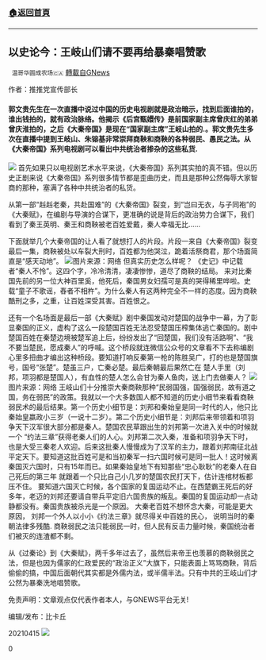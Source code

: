 ###  [:house:返回首頁](https://github.com/ourhimalayas/txt)
---

## 以史论今：王岐山们请不要再给暴秦唱赞歌
` 温哥华圆成农场🇨🇦` [轉載自GNews](https://gnews.org/zh-hans/1098275/)

作者：推推党宣传部长

#### 郭文贵先生在一次直播中说过中国的历史电视剧就是政治暗示，找到后面谁拍的，谁出钱拍的，就有政治脉络。他揭示《后宫甄嬛传》是前国家副主席曾庆红的弟弟曾庆淮拍的，之后《大秦帝国》是现在“国家副主席”王岐山拍的.。郭文贵先生多次在直播中提到王岐山、朱镕基非常崇拜商鞅和商鞅的各种弱民、愚民之法。从《大秦帝国》系列电视剧可以看出中共统治者掺杂的这些私货.
![]()![](https://gnews.org/wp-content/uploads/2021/04/图片3-19.png)
首先如果只以电视剧艺术水平来说，《大秦帝国》系列其实拍的真不错。但以历史正剧来说《大秦帝国》系列很多情节都是歪曲历史，而且是那种公然侮辱大家智商的那种，塞满了各种中共统治者的私货。

从第一部“赳赳老秦，共赴国难”的《大秦帝国》裂变，到“岂曰无衣，与子同袍”的《大秦赋》，在编剧与导演的合谋下，更准确的说是背后的政治势力合谋下，我们看到了秦王英明、秦王和商鞅被老百姓爱戴，秦人幸福无比……

下面就举几个大秦帝国的让人看了就想打人的片段。片段一来自《大秦帝国》裂变最后一集，商鞅被处以车裂大刑时，百姓都为他哭泣，跪着活祭商君，那个场面简直是“感天动地”。
![]()![](https://gnews.org/wp-content/uploads/2021/04/图片1-41.png)图片来源：网络
但真实历史怎么样呢？ 《史记》中记载者“秦人不怜”。这四个字，冷冷清清，凄凄惨惨，道尽了商鞅的结局。 来对比秦国先前的另一位大神百里奚，他死后，秦国男女妇孺可是真的哭得稀里哗啦。史载“童子不歌谣，舂者不相杵”。为什么秦人有这两种完全不一样的态度。因为商鞅酷刑之多，之重，让百姓深受其害。百姓恨之。

还有一个名场面是最后一部《大秦赋》剧中秦国发动对楚国的战争中一幕，为了彰显秦国的正义，虚构了这么一段楚国百姓无法忍受楚国压榨集体逃亡秦国的。剧中楚国百姓在秦楚边境被楚军追上后，纷纷发出了“回楚国，我们没有活路啊”、“我不要当楚民，愿成秦人”的呼喊。这个桥段就连微信公众号的文章看不下去称编剧心里多扭曲才编出这种桥段。要知道打响反秦第一枪的陈胜吴广，打的也是楚国旗号，国号“张楚”。楚虽三户，亡秦必楚。最后秦朝最后果然亡在 楚人手里（刘邦，项羽都是楚国人），有血性的楚人怎么会甘为秦人鱼肉，送上门去做秦人？
![]()![](https://gnews.org/wp-content/uploads/2021/04/图片2-31.png)图片来源：网络
王岐山们十分推崇大秦商鞅那种“民弱国强，国强弱民，故有道之国，务在弱民”的政策。我就以一个大多数国人都不知道的历史小细节来看看商鞅弱民术的最后结果。第一个历史小细节是：刘邦和秦始皇是同一时代的人，他只比秦始皇嬴政小三岁（一说十二岁）。第二个历史小细节是：刘邦后来带领着和项羽争天下汉军很大部分都是秦人。楚国农民草跟出生的刘邦第一次进入关中的时候就一个 “约法三章”获得老秦人们的人心。刘邦第二次入秦，准备和项羽争天下时，也是大受三秦老人欢迎。后来这批秦人慢慢成为了汉军的主力，跟着刘邦南征北战平定天下。要知道这批百姓可是和当初秦军一扫六国时候可是同一批人！这时候离秦国灭六国时，只有15年而已。如果秦始皇地下有知那些“忠心耿耿”的老秦人在自己死后的第三年 就跟着一个只比自己小几岁的楚国农民打天下，估计连棺材板都压不住。 要知道六国灭亡时候，各个国家的复国运动不止。在西楚霸王死后的好多年，老迈的刘邦还要请自带兵平定旧六国贵族的叛乱。秦国的复国运动却一点动静都没有。秦国贵族被杀光是一个原因。 大秦老百姓不想怀念大秦，可能是更大原因， 刘邦一个外人以小小《约法三章》就尽得关中百姓的民心， 说明当时的秦朝法律多残酷. 商鞅弱民之法只能弱民一时，但人民有反击力量时候，秦国统治者们被灭的连渣都不剩。

从《过秦论》到《大秦赋》，两千多年过去了，虽然后来帝王也羡慕的商鞅弱民之法，但是也因为儒家的仁政爱民的“政治正义”大旗下，只能表面上骂骂商鞅，背后偷偷的搞，中国后面朝代其实都是外儒内法，或半儒半法。只有中共的王岐山们才公然为暴秦洗地唱赞歌。

免责声明：文章观点仅代表作者本人，与GNEWS平台无关!

编辑/发布：比卡丘

20210415
![]()![](https://gnews.org/wp-content/uploads/2021/04/WhatsApp-Image-2021-03-19-at-8.52.30-PM.jpeg)




0
